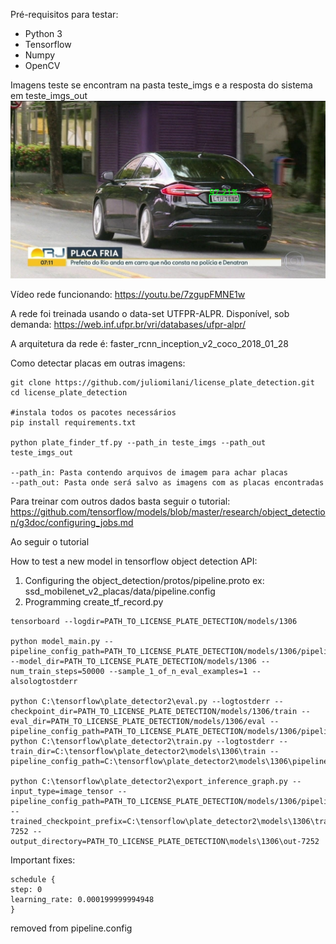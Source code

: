 Pré-requisitos para testar:
 * Python 3
 * Tensorflow
 * Numpy
 * OpenCV

Imagens teste se encontram na pasta teste_imgs e a resposta do sistema em teste_imgs_out
![Plate Image](https://github.com/juliomilani/license_plate_detection/blob/master/teste_imgs_out/prefeitura_rio.jpg "Input image")

Vídeo rede funcionando: https://youtu.be/7zgupFMNE1w

A rede foi treinada usando o data-set UTFPR-ALPR. Disponível, sob demanda:
https://web.inf.ufpr.br/vri/databases/ufpr-alpr/

A arquitetura da rede é: 
faster_rcnn_inception_v2_coco_2018_01_28


Como detectar placas em outras imagens:
 ```
git clone https://github.com/juliomilani/license_plate_detection.git
cd license_plate_detection

#instala todos os pacotes necessários
pip install requirements.txt

python plate_finder_tf.py --path_in teste_imgs --path_out teste_imgs_out

--path_in: Pasta contendo arquivos de imagem para achar placas
--path_out: Pasta onde será salvo as imagens com as placas encontradas
```


Para treinar com outros dados basta seguir o tutorial:
https://github.com/tensorflow/models/blob/master/research/object_detection/g3doc/configuring_jobs.md

Ao seguir o tutorial 

How to test a new model in tensorflow object detection API:
1) Configuring the object_detection/protos/pipeline.proto
		ex: ssd_mobilenet_v2_placas/data/pipeline.config
2) Programming create_tf_record.py

```
tensorboard --logdir=PATH_TO_LICENSE_PLATE_DETECTION/models/1306

python model_main.py --pipeline_config_path=PATH_TO_LICENSE_PLATE_DETECTION/models/1306/pipeline.config --model_dir=PATH_TO_LICENSE_PLATE_DETECTION/models/1306 --num_train_steps=50000 --sample_1_of_n_eval_examples=1 --alsologtostderr

python C:\tensorflow\plate_detector2\eval.py --logtostderr --checkpoint_dir=PATH_TO_LICENSE_PLATE_DETECTION/models/1306/train --eval_dir=PATH_TO_LICENSE_PLATE_DETECTION/models/1306/eval --pipeline_config_path=PATH_TO_LICENSE_PLATE_DETECTION/models/1306/pipeline.config
python C:\tensorflow\plate_detector2\train.py --logtostderr --train_dir=C:\tensorflow\plate_detector2\models\1306\train --pipeline_config_path=C:\tensorflow\plate_detector2\models\1306\pipeline.config

python C:\tensorflow\plate_detector2\export_inference_graph.py --input_type=image_tensor --pipeline_config_path=PATH_TO_LICENSE_PLATE_DETECTION/models/1306/pipeline.config --trained_checkpoint_prefix=C:\tensorflow\plate_detector2\models\1306\train\model.ckpt-7252 --output_directory=PATH_TO_LICENSE_PLATE_DETECTION\models\1306\out-7252
```

Important fixes:
```
schedule {
step: 0
learning_rate: 0.000199999994948
}
```
removed from pipeline.config
